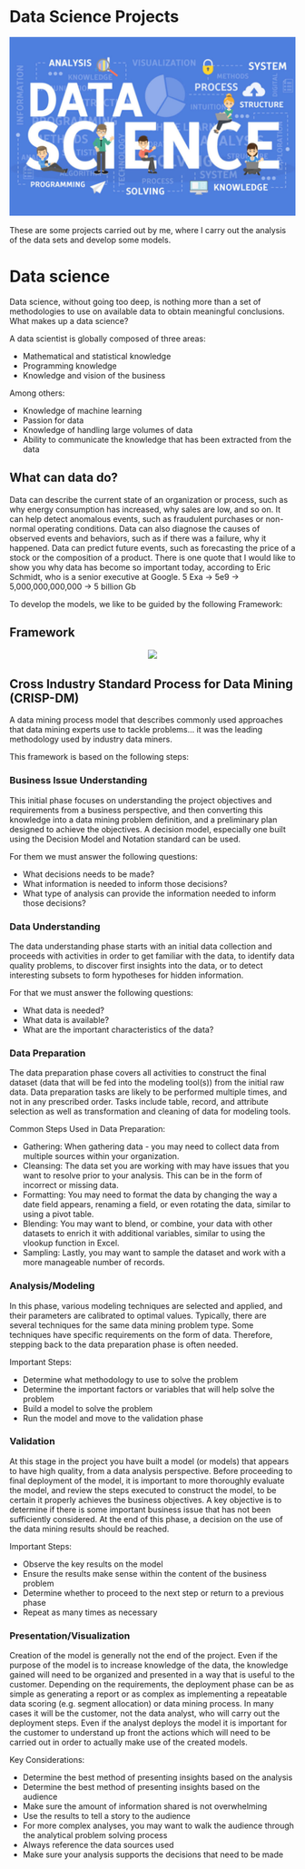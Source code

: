 # Data Science Projects

![What_is_Data_Science](What_is_Data_Science.jpg)

These are some projects carried out by me, where I carry out the analysis of the data sets and develop some models.

# Data science
Data science, without going too deep, is nothing more than a set of methodologies to use on available data to obtain meaningful conclusions. 
What makes up a data science?

A data scientist is globally composed of three areas:
- Mathematical and statistical knowledge
- Programming knowledge
- Knowledge and vision of the business

Among others:
- Knowledge of machine learning 
- Passion for data
- Knowledge of handling large volumes of data
- Ability to communicate the knowledge that has been extracted from the data

## What can data do?

Data can describe the current state of an organization or process, such as why energy consumption has increased, why sales are low, and so on.
It can help detect anomalous events, such as fraudulent purchases or non-normal operating conditions.
Data can also diagnose the causes of observed events and behaviors, such as if there was a failure, why it happened.
Data can predict future events, such as forecasting the price of a stock or the composition of a product. 
There is one quote that I would like to show you why data has become so important today, according to Eric Schmidt, who is a senior executive at Google.
5 Exa -> 5e9 -> 5,000,000,000,000 -> 5 billion Gb

To develop the models, we like to be guided by the following Framework:

## Framework
<p align="center">
<img src="https://www.section.io/engineering-education/data-mining-using-crisp-dm-methodology/crisp-dm-framework.png" width="800">
 
## Cross Industry Standard Process for Data Mining (CRISP-DM)
A data mining process model that describes commonly used approaches that data mining experts use to tackle problems... it was the leading methodology used by industry data miners. 

This framework is based on the following steps:

### Business Issue Understanding
This initial phase focuses on understanding the project objectives and requirements from a business perspective, and then converting this knowledge into a data mining problem definition, and a preliminary plan designed to achieve the objectives. A decision model, especially one built using the Decision Model and Notation standard can be used.

For them we must answer the following questions:
- What decisions needs to be made?
- What information is needed to inform those decisions?
- What type of analysis can provide the information needed to inform those decisions?

### Data Understanding
The data understanding phase starts with an initial data collection and proceeds with activities in order to get familiar with the data, to identify data quality problems, to discover first insights into the data, or to detect interesting subsets to form hypotheses for hidden information.

For that we must answer the following questions:
- What data is needed?
- What data is available?
- What are the important characteristics of the data?

### Data Preparation
The data preparation phase covers all activities to construct the final dataset (data that will be fed into the modeling tool(s)) from the initial raw data. Data preparation tasks are likely to be performed multiple times, and not in any prescribed order. Tasks include table, record, and attribute selection as well as transformation and cleaning of data for modeling tools.

Common Steps Used in Data Preparation:
- Gathering: When gathering data - you may need to collect data from multiple sources within your organization.
- Cleansing: The data set you are working with may have issues that you want to resolve prior to your analysis. This can be in the form of incorrect or missing data.
- Formatting: You may need to format the data by changing the way a date field appears, renaming a field, or even rotating the data, similar to using a pivot table.
- Blending: You may want to blend, or combine, your data with other datasets to enrich it with additional variables, similar to using the vlookup function in Excel.
- Sampling: Lastly, you may want to sample the dataset and work with a more manageable number of records.

### Analysis/Modeling
In this phase, various modeling techniques are selected and applied, and their parameters are calibrated to optimal values. Typically, there are several techniques for the same data mining problem type. Some techniques have specific requirements on the form of data. Therefore, stepping back to the data preparation phase is often needed.

Important Steps:
- Determine what methodology to use to solve the problem
- Determine the important factors or variables that will help solve the problem
- Build a model to solve the problem
- Run the model and move to the validation phase

### Validation
At this stage in the project you have built a model (or models) that appears to have high quality, from a data analysis perspective. Before proceeding to final deployment of the model, it is important to more thoroughly evaluate the model, and review the steps executed to construct the model, to be certain it properly achieves the business objectives. A key objective is to determine if there is some important business issue that has not been sufficiently considered. At the end of this phase, a decision on the use of the data mining results should be reached.

Important Steps:
- Observe the key results on the model
- Ensure the results make sense within the content of the business problem
- Determine whether to proceed to the next step or return to a previous phase
- Repeat as many times as necessary

### Presentation/Visualization
Creation of the model is generally not the end of the project. Even if the purpose of the model is to increase knowledge of the data, the knowledge gained will need to be organized and presented in a way that is useful to the customer. Depending on the requirements, the deployment phase can be as simple as generating a report or as complex as implementing a repeatable data scoring (e.g. segment allocation) or data mining process. In many cases it will be the customer, not the data analyst, who will carry out the deployment steps. Even if the analyst deploys the model it is important for the customer to understand up front the actions which will need to be carried out in order to actually make use of the created models.

Key Considerations:
- Determine the best method of presenting insights based on the analysis
- Determine the best method of presenting insights based on the audience
- Make sure the amount of information shared is not overwhelming
- Use the results to tell a story to the audience
- For more complex analyses, you may want to walk the audience through the analytical problem solving process
- Always reference the data sources used
- Make sure your analysis supports the decisions that need to be made